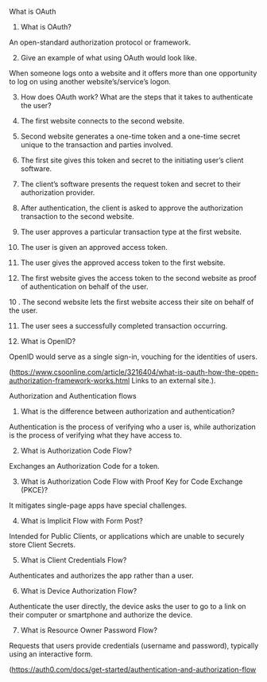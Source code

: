 What is OAuth

1. What is OAuth?

An open-standard authorization protocol or framework.


2. Give an example of what using OAuth would look like.

When someone logs onto a website and it offers more than one opportunity to log on using another website’s/service’s logon.


3. How does OAuth work? What are the steps that it takes to authenticate the user?

1. The first website connects to the second website. 

2. Second website generates a one-time token and a one-time secret unique to the transaction and parties involved.

3. The first site gives this token and secret to the initiating user’s client software.

4. The client’s software presents the request token and secret to their authorization provider.

5. After authentication, the client is asked to approve the authorization transaction to the second website.

6. The user approves a particular transaction type at the first website.

7. The user is given an approved access token.

8. The user gives the approved access token to the first website.

9. The first website gives the access token to the second website as proof of authentication on behalf of the user.

10 . The second website lets the first website access their site on behalf of the user.

11. The user sees a successfully completed transaction occurring.


4. What is OpenID?

OpenID would serve as a single sign-in, vouching for the identities of users.

 

 

(https://www.csoonline.com/article/3216404/what-is-oauth-how-the-open-authorization-framework-works.html Links to an external site.).

 

 

Authorization and Authentication flows

1. What is the difference between authorization and authentication?

Authentication is the process of verifying who a user is, while authorization is the process of verifying what they have access to.


2. What is Authorization Code Flow?

Exchanges an Authorization Code for a token.

 

3. What is Authorization Code Flow with Proof Key for Code Exchange (PKCE)?

It mitigates single-page apps have special challenges.


4. What is Implicit Flow with Form Post?

Intended for Public Clients, or applications which are unable to securely store Client Secrets.


5. What is Client Credentials Flow?

Authenticates and authorizes the app rather than a user.


6. What is Device Authorization Flow?

Authenticate the user directly, the device asks the user to go to a link on their computer or smartphone and authorize the device.


7. What is Resource Owner Password Flow?

Requests that users provide credentials (username and password), typically using an interactive form.

 

(https://auth0.com/docs/get-started/authentication-and-authorization-flow